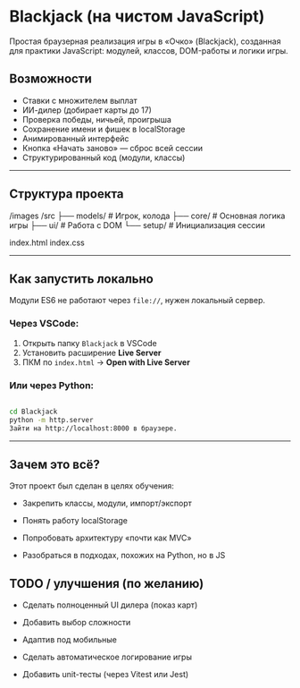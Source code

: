 # Blackjack (на чистом JavaScript)

Простая браузерная реализация игры в «Очко» (Blackjack), созданная для практики JavaScript: модулей, классов, DOM-работы и логики игры.

## Возможности

- Ставки с множителем выплат
- ИИ-дилер (добирает карты до 17)
- Проверка победы, ничьей, проигрыша
- Сохранение имени и фишек в localStorage
- Анимированный интерфейс
- Кнопка «Начать заново» — сброс всей сессии
- Структурированный код (модули, классы)

---

## Структура проекта

/images
/src
├── models/ # Игрок, колода
├── core/ # Основная логика игры
├── ui/ # Работа с DOM
└── setup/ # Инициализация сессии

index.html
index.css

---

## Как запустить локально

Модули ES6 не работают через `file://`, нужен локальный сервер.

### Через VSCode:

1. Открыть папку `Blackjack` в VSCode  
2. Установить расширение **Live Server**  
3. ПКМ по `index.html` → **Open with Live Server**

### Или через Python:

```bash

cd Blackjack
python -m http.server
Зайти на http://localhost:8000 в браузере.
```

---

## Зачем это всё?

Этот проект был сделан в целях обучения:

- Закрепить классы, модули, импорт/экспорт

- Понять работу localStorage

- Попробовать архитектуру «почти как MVC»

- Разобраться в подходах, похожих на Python, но в JS

## TODO / улучшения (по желанию)

- Сделать полноценный UI дилера (показ карт)

- Добавить выбор сложности

- Адаптив под мобильные

- Сделать автоматическое логирование игры

- Добавить unit-тесты (через Vitest или Jest)
